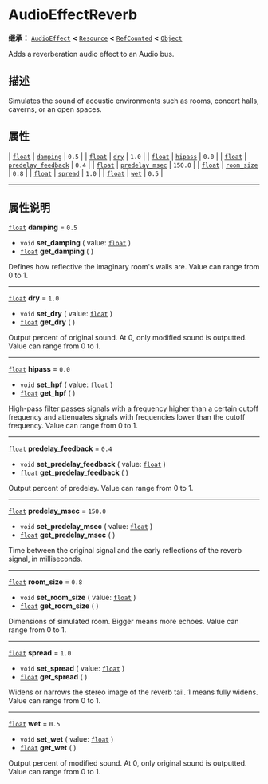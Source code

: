 <!-- ⚠ 请勿编辑本文件 ⚠ -->
<!-- 本文档使用脚本从 WeDot 引擎源码仓库生成。 -->
<!-- 生成脚本：https://github.com/WeDot-Engine/WeDot/tree/4.3/doc/tools/make_md.py； -->
<!-- 原文件：https://github.com/WeDot-Engine/WeDot/tree/4.3/doc/classes/AudioEffectReverb.xml。 -->

<div id="_class_audioeffectreverb"></div>

# AudioEffectReverb

**继承：** [`AudioEffect`](class_audioeffect.md) **<** [`Resource`](class_resource.md) **<** [`RefCounted`](class_refcounted.md) **<** [`Object`](class_object.md)

Adds a reverberation audio effect to an Audio bus.

## 描述

Simulates the sound of acoustic environments such as rooms, concert halls, caverns, or an open spaces.

## 属性

| [`float`](class_float.md) | [`damping`](#class_audioeffectreverb_property_damping)                     | ``0.5``   |
| [`float`](class_float.md) | [`dry`](#class_audioeffectreverb_property_dry)                             | ``1.0``   |
| [`float`](class_float.md) | [`hipass`](#class_audioeffectreverb_property_hipass)                       | ``0.0``   |
| [`float`](class_float.md) | [`predelay_feedback`](#class_audioeffectreverb_property_predelay_feedback) | ``0.4``   |
| [`float`](class_float.md) | [`predelay_msec`](#class_audioeffectreverb_property_predelay_msec)         | ``150.0`` |
| [`float`](class_float.md) | [`room_size`](#class_audioeffectreverb_property_room_size)                 | ``0.8``   |
| [`float`](class_float.md) | [`spread`](#class_audioeffectreverb_property_spread)                       | ``1.0``   |
| [`float`](class_float.md) | [`wet`](#class_audioeffectreverb_property_wet)                             | ``0.5``   |

<!-- rst-class:: classref-section-separator -->

---

## 属性说明

<div id="_class_audioeffectreverb_property_damping"></div>

[`float`](class_float.md) **damping** = ``0.5`` <div id="class_audioeffectreverb_property_damping"></div>

- `void` **set_damping** ( value: [`float`](class_float.md) )
- [`float`](class_float.md) **get_damping** ( )

Defines how reflective the imaginary room's walls are. Value can range from 0 to 1.

<!-- rst-class:: classref-item-separator -->

---

<div id="_class_audioeffectreverb_property_dry"></div>

[`float`](class_float.md) **dry** = ``1.0`` <div id="class_audioeffectreverb_property_dry"></div>

- `void` **set_dry** ( value: [`float`](class_float.md) )
- [`float`](class_float.md) **get_dry** ( )

Output percent of original sound. At 0, only modified sound is outputted. Value can range from 0 to 1.

<!-- rst-class:: classref-item-separator -->

---

<div id="_class_audioeffectreverb_property_hipass"></div>

[`float`](class_float.md) **hipass** = ``0.0`` <div id="class_audioeffectreverb_property_hipass"></div>

- `void` **set_hpf** ( value: [`float`](class_float.md) )
- [`float`](class_float.md) **get_hpf** ( )

High-pass filter passes signals with a frequency higher than a certain cutoff frequency and attenuates signals with frequencies lower than the cutoff frequency. Value can range from 0 to 1.

<!-- rst-class:: classref-item-separator -->

---

<div id="_class_audioeffectreverb_property_predelay_feedback"></div>

[`float`](class_float.md) **predelay_feedback** = ``0.4`` <div id="class_audioeffectreverb_property_predelay_feedback"></div>

- `void` **set_predelay_feedback** ( value: [`float`](class_float.md) )
- [`float`](class_float.md) **get_predelay_feedback** ( )

Output percent of predelay. Value can range from 0 to 1.

<!-- rst-class:: classref-item-separator -->

---

<div id="_class_audioeffectreverb_property_predelay_msec"></div>

[`float`](class_float.md) **predelay_msec** = ``150.0`` <div id="class_audioeffectreverb_property_predelay_msec"></div>

- `void` **set_predelay_msec** ( value: [`float`](class_float.md) )
- [`float`](class_float.md) **get_predelay_msec** ( )

Time between the original signal and the early reflections of the reverb signal, in milliseconds.

<!-- rst-class:: classref-item-separator -->

---

<div id="_class_audioeffectreverb_property_room_size"></div>

[`float`](class_float.md) **room_size** = ``0.8`` <div id="class_audioeffectreverb_property_room_size"></div>

- `void` **set_room_size** ( value: [`float`](class_float.md) )
- [`float`](class_float.md) **get_room_size** ( )

Dimensions of simulated room. Bigger means more echoes. Value can range from 0 to 1.

<!-- rst-class:: classref-item-separator -->

---

<div id="_class_audioeffectreverb_property_spread"></div>

[`float`](class_float.md) **spread** = ``1.0`` <div id="class_audioeffectreverb_property_spread"></div>

- `void` **set_spread** ( value: [`float`](class_float.md) )
- [`float`](class_float.md) **get_spread** ( )

Widens or narrows the stereo image of the reverb tail. 1 means fully widens. Value can range from 0 to 1.

<!-- rst-class:: classref-item-separator -->

---

<div id="_class_audioeffectreverb_property_wet"></div>

[`float`](class_float.md) **wet** = ``0.5`` <div id="class_audioeffectreverb_property_wet"></div>

- `void` **set_wet** ( value: [`float`](class_float.md) )
- [`float`](class_float.md) **get_wet** ( )

Output percent of modified sound. At 0, only original sound is outputted. Value can range from 0 to 1.

[^virtual]: 本方法通常需要用户覆盖才能生效。
[^const]: 本方法无副作用，不会修改该实例的任何成员变量。
[^vararg]: 本方法除了能接受在此处描述的参数外，还能够继续接受任意数量的参数。
[^constructor]: 本方法用于构造某个类型。
[^static]: 调用本方法无需实例，可直接使用类名进行调用。
[^operator]: 本方法描述的是使用本类型作为左操作数的有效运算符。
[^bitfield]: 这个值是由下列位标志构成位掩码的整数。
[^void]: 无返回值。
